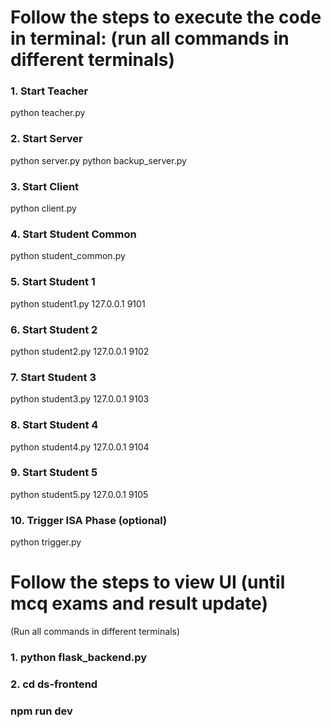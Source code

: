 # Follow the steps to execute the code in terminal: (run all commands in different terminals)

### 1. Start Teacher
python teacher.py

### 2. Start Server
python server.py
python backup_server.py

### 3. Start Client
python client.py

### 4. Start Student Common
python student_common.py

### 5. Start Student 1
python student1.py 127.0.0.1 9101

### 6. Start Student 2
python student2.py 127.0.0.1 9102

### 7. Start Student 3
python student3.py 127.0.0.1 9103

### 8. Start Student 4
python student4.py 127.0.0.1 9104

### 9. Start Student 5
python student5.py 127.0.0.1 9105

### 10. Trigger ISA Phase (optional)
python trigger.py

# Follow the steps to view UI (until mcq exams and result update)
(Run all commands in different terminals)

### 1. python flask_backend.py

### 2. cd ds-frontend
###    npm run dev



